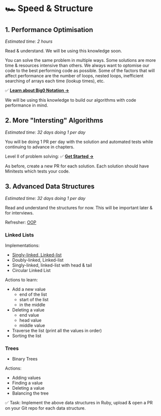 # 🏎 Speed & Structure

## 1. Performance Optimisation
*Estimated time: 2 hours*

Read & understand. We will be using this knowledge soon.

You can solve the same problem in multiple ways. Some solutions are more time & resources intensive than others.
We always want to optomise our code to the best performing code as possible. Some of the factors that will affect performance are the number of loops, nested loops, inefficient searching of arrays each time (lookup times), etc.

✅ **[Learn about Big0 Notation →](https://rob-bell.net/2009/06/a-beginners-guide-to-big-o-notation/)**

We will be using this knowledge to build our algorithms with code performance in mind.


## 2. More "Intersting" Algorithms
*Estimated time: 32 days doing 1 per day*

You will be doing 1 PR per day with the solution and automated tests while continuing to advance in chapters.

Level II of problem solving:
✅ **[Get Started →](../02_Problems/02_Medium)**

As before, create a new PR for each solution. Each solution should have Minitests which tests your code.


## 3. Advanced Data Structures
*Estimated time: 32 days doing 1 per day*

Read and understand the structures for now. This will be important later & for interviews.

Refresher: [OOP](https://www.rubyguides.com/ruby-tutorial/object-oriented-programming/)

### Linked Lists

Implementations:
- [Singly-linked, Linked-list](https://hackernoon.com/implementing-singly-linked-list-with-ruby-om2df3ya6)
- Doubly-linked, Linked-list
- Singly-linked, linked-list with head & tail
- Circular Linked List

Actions to learn:
- Add a new value
  - end of the list
  - start of the list
  - in the middle
- Deleting a value
  - end value
  - head value
  - middle value
- Traverse the list (print all the values in order)
- Sorting the list


### Trees
- Binary Trees

Actions:
- Adding values
- Finding a value
- Deleting a value
- Balancing the tree

✅ Task: Implement the above data structures in Ruby, upload & open a PR on your Git repo for each data structure.

